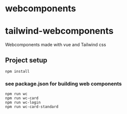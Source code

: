# webcomponents
# tailwind-webcomponents
Webcomponents made with vue and Tailwind css
## Project setup
```
npm install
```

### see package.json for building web components
```
npm run wc
npm run wc-card
npm run wc-login
npm run wc-card-standard
```
